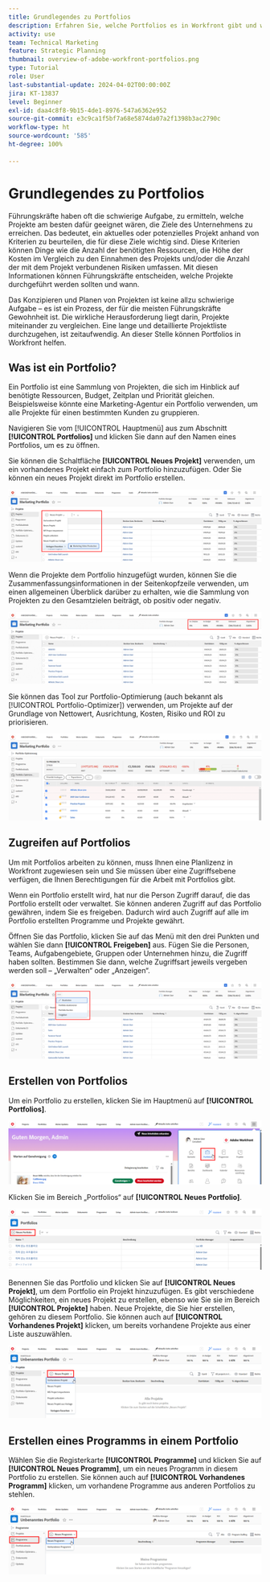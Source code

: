 ```yaml
---
title: Grundlegendes zu Portfolios
description: Erfahren Sie, welche Portfolios es in Workfront gibt und wie sie Ihnen dabei helfen können, Projekte zu priorisieren und sie miteinander zu vergleichen.
activity: use
team: Technical Marketing
feature: Strategic Planning
thumbnail: overview-of-adobe-workfront-portfolios.png
type: Tutorial
role: User
last-substantial-update: 2024-04-02T00:00:00Z
jira: KT-13837
level: Beginner
exl-id: daa4c8f8-9b15-4de1-8976-547a6362e952
source-git-commit: e3c9ca1f5bf7a68e5874da07a2f1398b3ac2790c
workflow-type: ht
source-wordcount: '585'
ht-degree: 100%

---
```


# Grundlegendes zu Portfolios

Führungskräfte haben oft die schwierige Aufgabe, zu ermitteln, welche Projekte am besten dafür geeignet wären, die Ziele des Unternehmens zu erreichen. Das bedeutet, ein aktuelles oder potenzielles Projekt anhand von Kriterien zu beurteilen, die für diese Ziele wichtig sind. Diese Kriterien können Dinge wie die Anzahl der benötigten Ressourcen, die Höhe der Kosten im Vergleich zu den Einnahmen des Projekts und/oder die Anzahl der mit dem Projekt verbundenen Risiken umfassen. Mit diesen Informationen können Führungskräfte entscheiden, welche Projekte durchgeführt werden sollten und wann.

Das Konzipieren und Planen von Projekten ist keine allzu schwierige Aufgabe – es ist ein Prozess, der für die meisten Führungskräfte Gewohnheit ist. Die wirkliche Herausforderung liegt darin, Projekte miteinander zu vergleichen. Eine lange und detaillierte Projektliste durchzugehen, ist zeitaufwendig. An dieser Stelle können Portfolios in Workfront helfen.

## Was ist ein Portfolio?

Ein Portfolio ist eine Sammlung von Projekten, die sich im Hinblick auf benötigte Ressourcen, Budget, Zeitplan und Priorität gleichen. Beispielsweise könnte eine Marketing-Agentur ein Portfolio verwenden, um alle Projekte für einen bestimmten Kunden zu gruppieren.

Navigieren Sie vom [!UICONTROL Hauptmenü] aus zum Abschnitt **[!UICONTROL Portfolios]** und klicken Sie dann auf den Namen eines Portfolios, um es zu öffnen.

Sie können die Schaltfläche **[!UICONTROL Neues Projekt]** verwenden, um ein vorhandenes Projekt einfach zum Portfolio hinzuzufügen. Oder Sie können ein neues Projekt direkt im Portfolio erstellen.

![Ein Bild des Dropdown-Menüs für die Schaltfläche [!UICONTROL Neues Projekt]](assets/01-portfolio-management3.png)

Wenn die Projekte dem Portfolio hinzugefügt wurden, können Sie die Zusammenfassungsinformationen in der Seitenkopfzeile verwenden, um einen allgemeinen Überblick darüber zu erhalten, wie die Sammlung von Projekten zu den Gesamtzielen beiträgt, ob positiv oder negativ.

![Ein Bild der Zusammenfassungsinformationen der Seitenkopfzeile](assets/02-portfolio-management1.png)

Sie können das Tool zur Portfolio-Optimierung (auch bekannt als [!UICONTROL Portfolio-Optimizer]) verwenden, um Projekte auf der Grundlage von Nettowert, Ausrichtung, Kosten, Risiko und ROI zu priorisieren.

![Ein Bild zur Priorisierung von Projekten in einem Portfolio](assets/03-portfolio-management2.png)

## Zugreifen auf Portfolios

Um mit Portfolios arbeiten zu können, muss Ihnen eine Planlizenz in Workfront zugewiesen sein und Sie müssen über eine Zugriffsebene verfügen, die Ihnen Berechtigungen für die Arbeit mit Portfolios gibt.

Wenn ein Portfolio erstellt wird, hat nur die Person Zugriff darauf, die das Portfolio erstellt oder verwaltet. Sie können anderen Zugriff auf das Portfolio gewähren, indem Sie es freigeben. Dadurch wird auch Zugriff auf alle im Portfolio erstellten Programme und Projekte gewährt.

Öffnen Sie das Portfolio, klicken Sie auf das Menü mit den drei Punkten und wählen Sie dann **[!UICONTROL Freigeben]** aus. Fügen Sie die Personen, Teams, Aufgabengebiete, Gruppen oder Unternehmen hinzu, die Zugriff haben sollten. Bestimmen Sie dann, welche Zugriffsart jeweils vergeben werden soll – „Verwalten“ oder „Anzeigen“.

![Ein Bild der Option [!UICONTROL Freigeben] in einem [!DNL Workfront]Portfolio](assets/04-portfolio-management11.png)

## Erstellen von Portfolios

Um ein Portfolio zu erstellen, klicken Sie im Hauptmenü auf **[!UICONTROL Portfolios]**.

![Ein Bild des Hauptmenüs ](assets/create-portfolio-1.png)

Klicken Sie im Bereich „Portfolios“ auf **[!UICONTROL Neues Portfolio]**.

![Ein Bild des Bereichs „Portfolios“ ](assets/create-portfolio-2.png)

Benennen Sie das Portfolio und klicken Sie auf **[!UICONTROL Neues Projekt]**, um dem Portfolio ein Projekt hinzuzufügen. Es gibt verschiedene Möglichkeiten, ein neues Projekt zu erstellen, ebenso wie Sie sie im Bereich **[!UICONTROL Projekte]** haben. Neue Projekte, die Sie hier erstellen, gehören zu diesem Portfolio. Sie können auch auf **[!UICONTROL Vorhandenes Projekt]** klicken, um bereits vorhandene Projekte aus einer Liste auszuwählen.

![Ein Bild des Menüs „Neues Projekt“ ](assets/create-portfolio-3.png)

## Erstellen eines Programms in einem Portfolio

Wählen Sie die Registerkarte **[!UICONTROL Programme]** und klicken Sie auf **[!UICONTROL Neues Programm]**, um ein neues Programm in diesem Portfolio zu erstellen. Sie können auch auf **[!UICONTROL Vorhandenes Programm]** klicken, um vorhandene Programme aus anderen Portfolios zu stehlen.

![Ein Bild des Menüs „Neues Programm“ ](assets/create-portfolio-4.png)

<!--
Pro-tips graphic
If a user can't access a specific portfolio, make sure it's shared with them. The Workfront access level determines that a user can access portfolios in general, but sharing makes sure they can see specific portfolios. 
-->

<!--
Learn more graphic and links to documentation articles
* Portfolio overview   
* Create a portfolio 
* Create and manage portfolios 
* Navigate within a portfolio 
* Share a portfolio   
-->

